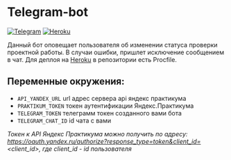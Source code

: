 # Telegram-bot
[![Telegram](https://img.shields.io/badge/-Telegram-464646?style=flat-square&logo=Telegram)](https://pypi.org/project/python-telegram-bot/)
[![Heroku](https://img.shields.io/badge/-Heroku-464646?style=flat-square&logo=Heroku)](https://www.heroku.com/)

Данный бот оповещает пользователя об изменении статуса проверки проектной работы. В случаи ошибки, пришлет исключение сообщением в чат.
Для деплоя на [Heroku](https://www.heroku.com/) в репозитории есть Procfile.

## Переменные окружения:  
* `API_YANDEX_URL` url адрес сервера api яндекс практикума
* `PRAKTIKUM_TOKEN` токен аутентификации Яндекс.Практикума
* `TELEGRAM_TOKEN` телеграмм токен созданного вами бота
* `TELEGRAM_CHAT_ID` id чата с вами

*Токен к API Яндекс Практикума можно получить по адресу: https://oauth.yandex.ru/authorize?response_type=token&client_id=<client_id>, где client_id - id пользователя*

